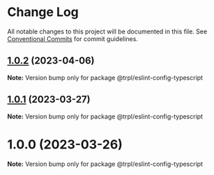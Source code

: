 # Change Log

All notable changes to this project will be documented in this file.
See [Conventional Commits](https://conventionalcommits.org) for commit guidelines.

## [1.0.2](https://github.com/tripplicate/eslint-config/compare/@trpl/eslint-config-typescript@1.0.1...@trpl/eslint-config-typescript@1.0.2) (2023-04-06)

**Note:** Version bump only for package @trpl/eslint-config-typescript





## [1.0.1](https://github.com/tripplicate/eslint-config/compare/@trpl/eslint-config-typescript@1.0.0...@trpl/eslint-config-typescript@1.0.1) (2023-03-27)

**Note:** Version bump only for package @trpl/eslint-config-typescript





# 1.0.0 (2023-03-26)

**Note:** Version bump only for package @trpl/eslint-config-typescript

